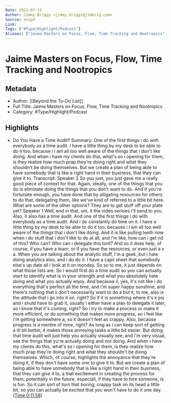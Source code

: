 ```yaml
---
Date: 2022-07-11
Author: Jimmy Briggs <jimmy.briggs@jimbrig.com>
Source: snipd
Link: 
Tags: ["#Type/Highlight/Podcast"]
Aliases: ["Jaime Masters on Focus, Flow, Time Tracking and Nootropics", "Jaime Masters on Focus, Flow, Time Tracking and Nootropics"]
---
```

# Jaime Masters on Focus, Flow, Time Tracking and Nootropics

## Metadata
- Author: [[Beyond the To-Do List]]
- Full Title: Jaime Masters on Focus, Flow, Time Tracking and Nootropics
- Category: #Type/Highlight/Podcast

## Highlights
- Do You Have a Time Audit?
  Summary:
  One of the first things i do with everybody as a time audit. I have a little thing by my desk to be able to do it too, because i i am all too well aware of the things that i don't like doing. And when i have my clients do this, what's so i opening for them, is they realize how much prap they're doing right and what they shouldn't be doing themselves. But we create a plan of being able to have somebody that is like a right hand in their business, that they can give it to.
  Transcript:
  Speaker 2
  So you just, you just gave me a really good piece of context for that. Again, ideally, one of the things that you do is eliminate doing the things that you don't want to do. And if you're fortunate enough, you have done that by alligating resources for others to do that, delegating them, like we've kind of referred to a little bit here. What are some of the other options? They are to get stuff off your plate yet?
  Speaker 1
  Well, end in that, um, it the video serioes i'll send to you. Also, it also has a time audit. And one of the first things i do with everybody as a time audit. And i do constantly do time on it. I have a little thing by my desk to be able to do it too, because i i am all too well aware of the things that i don't like doing. And it is like pulling teeth now when i do stuff that i don't like to do at all, and i'm like, how can i get rid of this? Who can? Who can i delegate this torit? And so it does help, of course, if you have a team, or if you have the resources, or even just a v a. When you are talking about the analytic stuff, i'm a geek, but i hate doing analytics also, and i do do it. I have a capii sheet that somebody else's up date all i look at it on monday. So so to me, it just depends on what those lists are. So i would first do a time audit so you can actually start to identify what is in your strength and what you absolutely hate doing and what you actually enjoy. And because il, yes, it's not like i do everything that's perfect all the time, and i'm super happy sunshine, and there's nothing that ii don't necessarily want to do a but it, to me, also is the attitude that i go into it on, right? So if it is something where it's k pis and i shuld have to grab it, usually i either have a plan to delegate it later, so i know that it's coming, right? So i try to make a process or make it more efficient, or do something that makes more progress, so i feel like i'm getting somewhere a, so it doesn't feel as crappy. Also, because progress is a mentre of mine, right? As long as i can keep sort of getting a itl bit better, it makes those annoying tasks a little bit easier. But doing that time audit will just help you actually visually see, and i'm very visual, see the things that yu're actually doing and not doing. And when i have my clients do this, what's so i opening for them, is they realize how much prap they're doing right and what they shouldn't be doing themselves. Which, of course, highlights the annoyance that they're doing it, if they don't have some one to give it to. But we create a plan of being able to have somebody that is like a right hand in their business, that they can give it to, a that excitement in creating the process for them, potentially in the future, especiall, if they have to hire someone, is is fun. So it can sort of turn that boring, crappy task on its head a little bit, so you can actually be excited that you won't have to do it one day. ([Time 0:11:58](https://share.snipd.com/snip/afef2f78-66a1-45e3-ad50-c044c8f6efba))
